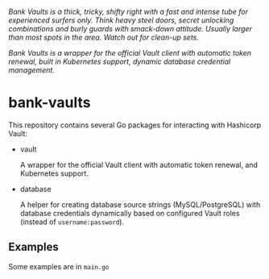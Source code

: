 *Bank Vaults is a thick, tricky, shifty right with a fast and intense tube for experienced surfers only. Think heavy steel doors, secret unlocking combinations and burly guards with smack-down attitude. Usually larger than most spots in the area. Watch out for clean-up sets.*

*Bank Vaults is a wrapper for the official Vault client with automatic token renewal, built in Kubernetes support, dynamic database credential management.*

# bank-vaults

This repository contains several Go packages for interacting with Hashicorp Vault:

- vault
    
    A wrapper for the official Vault client with automatic token renewal, and Kubernetes support.

- database
    
    A helper for creating database source strings (MySQL/PostgreSQL) with database credentials dynamically based on configured Vault roles (instead of `username:password`).

## Examples

Some examples are in `main.go`
